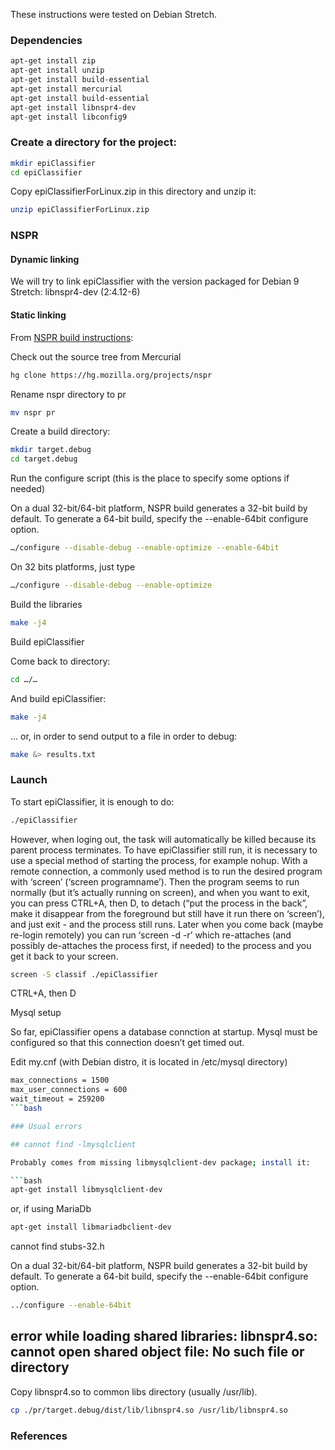These instructions were tested on Debian Stretch.
### Dependencies
```bash
apt-get install zip
apt-get install unzip
apt-get install build-essential
apt-get install mercurial
apt-get install build-essential
apt-get install libnspr4-dev
apt-get install libconfig9
```

### Create a directory for the project:
```bash
mkdir epiClassifier
cd epiClassifier
```
Copy epiClassifierForLinux.zip in this directory and unzip it:

```bash
unzip epiClassifierForLinux.zip
```
### NSPR
#### Dynamic linking
We will try to link epiClassifier with the version packaged for Debian 9 Stretch:
libnspr4-dev (2:4.12-6)

#### Static linking
From [NSPR build instructions]:

Check out the source tree from Mercurial

```bash
hg clone https://hg.mozilla.org/projects/nspr
```
Rename nspr directory to pr
```bash
mv nspr pr
```
Create a build directory:
```bash
mkdir target.debug
cd target.debug
```

Run the configure script (this is the place to specify some options if needed)

On a dual 32-bit/64-bit platform, NSPR build generates a 32-bit build by default. To generate a 64-bit build, specify the --enable-64bit configure option.

```bash
…/configure --disable-debug --enable-optimize --enable-64bit
```

On 32 bits platforms, just type

```bash
…/configure --disable-debug --enable-optimize
```

Build the libraries

```bash
make -j4
```

Build epiClassifier

Come back to directory:
```bash
cd …/…
```

And build epiClassifier:

```bash
make -j4
```

… or, in order to send output to a file in order to debug:
```bash
make &> results.txt
```

### Launch

To start epiClassifier, it is enough to do:

```bash
./epiClassifier
```

However, when loging out, the task will automatically be killed because its parent process terminates. To have epiClassifier still run, it is necessary to use a special method of starting the process, for example nohup. With a remote connection, a commonly used method is to run the desired program with ‘screen’ (‘screen programname’). Then the program seems to run normally (but it’s actually running on screen), and when you want to exit, you can press CTRL+A, then D, to detach (“put the process in the back”, make it disappear from the foreground but still have it run there on ‘screen’), and just exit - and the process still runs. Later when you come back (maybe re-login remotely) you can run ‘screen -d -r’ which re-attaches (and possibly de-attaches the process first, if needed) to the process and you get it back to your screen.

```bash
screen -S classif ./epiClassifier
```
CTRL+A, then D

Mysql setup

So far, epiClassifier opens a database connction at startup. Mysql must be configured so that this connection doesn’t get timed out.

Edit my.cnf (with Debian distro, it is located in /etc/mysql directory)

```bash
max_connections = 1500
max_user_connections = 600
wait_timeout = 259200
```bash

### Usual errors

## cannot find -lmysqlclient

Probably comes from missing libmysqlclient-dev package; install it:

```bash
apt-get install libmysqlclient-dev
```

or, if using MariaDb

```bash
apt-get install libmariadbclient-dev
```
cannot find stubs-32.h

On a dual 32-bit/64-bit platform, NSPR build generates a 32-bit build by default. To generate a 64-bit build, specify the --enable-64bit configure option.

```bash
../configure --enable-64bit
```
## error while loading shared libraries: libnspr4.so: cannot open shared object file: No such file or directory

Copy libnspr4.so to common libs directory (usually /usr/lib).

```bash
cp ./pr/target.debug/dist/lib/libnspr4.so /usr/lib/libnspr4.so
```

### References
[NSPR build instructions]: https://developer.mozilla.org/en-US/docs/Mozilla/Projects/NSPR/NSPR_build_instructions
